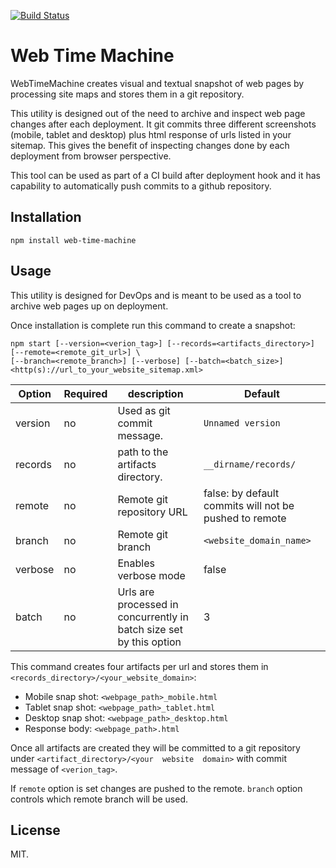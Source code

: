 [![Build Status](https://travis-ci.org/raminv80/webTimeMachine.svg?branch=master)](https://travis-ci.org/raminv80/webTimeMachine)

# Web Time Machine

WebTimeMachine creates visual and textual snapshot of web pages by processing site maps and stores them in a git 
repository.

This utility is designed out of the need to archive and inspect web page changes after each deployment. It git commits 
three different screenshots (mobile, tablet and desktop) plus html response of urls listed in your sitemap. This gives 
the benefit of inspecting changes done by each deployment from browser perspective.

This tool can be used as part of a CI build after deployment hook and it has capability to automatically push 
 commits to a github repository.

## Installation

    npm install web-time-machine

## Usage

This utility is designed for DevOps and is meant to be used as a tool to archive web pages up on deployment.

Once installation is complete run this command to create a snapshot:

    npm start [--version=<verion_tag>] [--records=<artifacts_directory>] [--remote=<remote_git_url>] \ 
    [--branch=<remote_branch>] [--verbose] [--batch=<batch_size>] <http(s)://url_to_your_website_sitemap.xml>
    
|Option|Required|description|Default|
|------|-----------|--------|-------|
|version|no|Used as git commit message.|`Unnamed version`|
|records|no|path to the artifacts directory.|`__dirname/records/`|
|remote|no|Remote git repository URL|false: by default commits will not be pushed to remote|
|branch|no|Remote git branch|`<website_domain_name>`|
|verbose|no|Enables verbose mode|false|
|batch|no|Urls are processed in concurrently in batch size set by this option|3|


This command creates four artifacts per url and stores them in `<records_directory>/<your_website_domain>`:
- Mobile snap shot: `<webpage_path>_mobile.html`
- Tablet snap shot: `<webpage_path>_tablet.html`
- Desktop snap shot: `<webpage_path>_desktop.html`
- Response body: `<webpage_path>.html`
  
Once all artifacts are created they will be committed to a git repository under `<artifact_directory>/<your  website 
domain>` with commit message of `<verion_tag>`.

If `remote` option is set changes are pushed to the remote. `branch` option controls which remote branch will be used.

## License

MIT.

